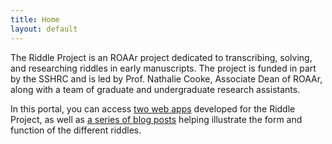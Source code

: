 ```yaml
---
title: Home
layout: default
---
```


The Riddle Project is an ROAAr project dedicated to transcribing, solving, and researching riddles in early manuscripts. The project is funded in part by the SSHRC and is led by Prof. Nathalie Cooke, Associate Dean of ROAAr, along with a team of graduate and undergraduate research assistants.

In this portal, you can access [two web apps](interactive-maps) developed for the Riddle Project, as well as [a series of blog posts](blog) helping illustrate the form and function of the different riddles.
